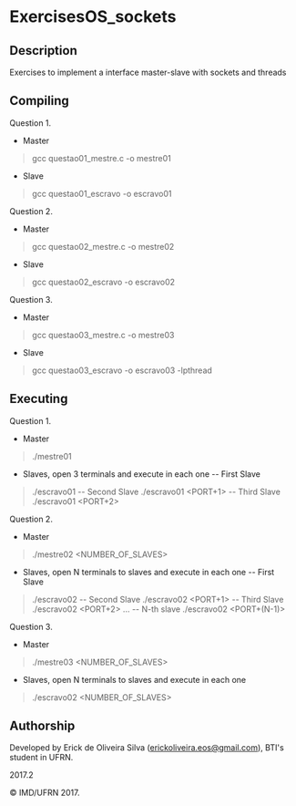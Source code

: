 # ExercisesOS_sockets

## Description

Exercises to implement a interface master-slave with sockets and threads

## Compiling
Question 1.
- Master
> gcc questao01_mestre.c -o mestre01
- Slave
> gcc questao01_escravo -o escravo01

Question 2.
- Master
> gcc questao02_mestre.c -o mestre02
- Slave
> gcc questao02_escravo -o escravo02

Question 3.
- Master
> gcc questao03_mestre.c -o mestre03
- Slave
> gcc questao03_escravo -o escravo03 -lpthread

## Executing

Question 1.
- Master 
> ./mestre01 <PORT>
- Slaves, open 3 terminals and execute in each one
-- First Slave
> ./escravo01 <PORT>
-- Second Slave
> ./escravo01 <PORT+1>
-- Third Slave
> ./escravo01 <PORT+2>
  
Question 2.
- Master 
> ./mestre02 <PORT> <NUMBER_OF_SLAVES>
- Slaves, open N terminals to slaves and execute in each one
-- First Slave
> ./escravo02 <PORT>
-- Second Slave
> ./escravo02 <PORT+1>
-- Third Slave
> ./escravo02 <PORT+2>
...
-- N-th slave
> ./escravo02 <PORT+(N-1)>
  
Question 3.
- Master 
> ./mestre03 <PORT> <NUMBER_OF_SLAVES>
- Slaves, open N terminals to slaves and execute in each one
> ./escravo02 <PORT> <NUMBER_OF_SLAVES>

## Authorship

Developed by Erick de Oliveira Silva (<erickoliveira.eos@gmail.com>), BTI's student in UFRN.

2017.2

&copy; IMD/UFRN 2017.
